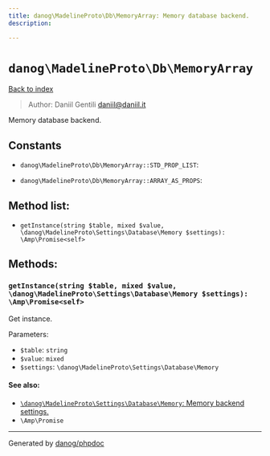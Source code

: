 ```yaml
---
title: danog\MadelineProto\Db\MemoryArray: Memory database backend.
description: 

---
```

# `danog\MadelineProto\Db\MemoryArray`
[Back to index](../../../index.md)

> Author: Daniil Gentili <daniil@daniil.it>  
  

Memory database backend.  




## Constants
* `danog\MadelineProto\Db\MemoryArray::STD_PROP_LIST`: 

* `danog\MadelineProto\Db\MemoryArray::ARRAY_AS_PROPS`: 


## Method list:
* `getInstance(string $table, mixed $value, \danog\MadelineProto\Settings\Database\Memory $settings): \Amp\Promise<self>`

## Methods:
### `getInstance(string $table, mixed $value, \danog\MadelineProto\Settings\Database\Memory $settings): \Amp\Promise<self>`

Get instance.


Parameters:
* `$table`: `string`   
* `$value`: `mixed`   
* `$settings`: `\danog\MadelineProto\Settings\Database\Memory`   


#### See also: 
* [`\danog\MadelineProto\Settings\Database\Memory`: Memory backend settings.](../Settings/Database/Memory.md)
* `\Amp\Promise`




---
Generated by [danog/phpdoc](https://phpdoc.daniil.it)
